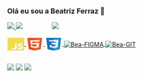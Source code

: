 ### Olá eu sou a Beatriz Ferraz 👋


 <div>
  <a href="https://github.com/bea-ferraz">
  <img height="180em" src="https://github-readme-stats.vercel.app/api?username=bea-ferraz&show_icons=true&theme=dracula&include_all_commits=true&count_private=true"/>
  <img height="180em" src="https://github-readme-stats.vercel.app/api/top-langs/?username=bea-ferraz&layout=compact&langs_count=7&theme=dracula"/>
 <img align="right" min-width="200px" max-width="250px" width="400px" src="https://media.giphy.com/media/YnS7j9pwnECXLMrI4t/source.gif">
 </div>
 
<div style="display: inline_block"><br>
  <img align="center" alt="Bea-Js" height="30" width="40" src="https://raw.githubusercontent.com/devicons/devicon/master/icons/javascript/javascript-plain.svg">
  <img align="center" alt="Bea-HTML" height="30" width="40" src="https://raw.githubusercontent.com/devicons/devicon/master/icons/html5/html5-original.svg">
  <img align="center" alt="Bea-CSS" height="30" width="40" src="https://raw.githubusercontent.com/devicons/devicon/master/icons/css3/css3-original.svg">
  <img align="center" alt="Bea-FIGMA" height="30" width="40" src="https://cdn.jsdelivr.net/gh/devicons/devicon/icons/figma/figma-original.svg">
  <img align="center" alt="Bea-GIT" height="30" width="40" src="https://cdn.jsdelivr.net/gh/devicons/devicon/icons/git/git-plain-wordmark.svg">
 
 
</div>
  
  ##
 
<div>
 
  <a href= "www.linkedin.com/in/beatrizferraz-" target="_blank"><img src="https://img.shields.io/badge/-LinkedIn-%230077B5?style=for-the-badge&logo=linkedin&logoColor=white" target="_blank"></a> 
  <a href="https://www.instagram.com/trizferraz/" target="_blank"><img src="https://img.shields.io/badge/-Instagram-%23E4405F?style=for-the-badge&logo=instagram&logoColor=white" target="_blank"></a>
  <a href = "mailto:beaferraz.contato@gmail.com"><img src="https://img.shields.io/badge/-Gmail-%23333?style=for-the-badge&logo=gmail&logoColor=white" target="_blank"></a>
 

 
</div>
